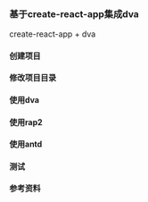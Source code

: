 ### 基于create-react-app集成dva
create-react-app + dva 

#### 创建项目

#### 修改项目目录

#### 使用dva

#### 使用rap2

#### 使用antd

#### 测试

#### 参考资料
